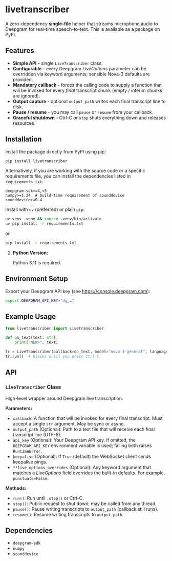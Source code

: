 # livetranscriber

A zero-dependency **single-file** helper that streams microphone audio to Deepgram for real-time speech-to-text. This is available as a package on PyPI.

## Features

*   **Simple API** - single `LiveTranscriber` class.
*   **Configurable** - every Deepgram *LiveOptions* parameter can be overridden via keyword arguments; sensible Nova-3 defaults are provided.
*   **Mandatory callback** - forces the calling code to supply a function that will be invoked for every *final* transcript chunk (empty / interim chunks are ignored).
*   **Output capture** - optional `output_path` writes each final transcript line to disk.
*   **Pause / resume** - you may call `pause` or `resume` from your callback.
*   **Graceful shutdown** - Ctrl-C or `stop` shuts everything down and releases resources.

## Installation

Install the package directly from PyPI using pip:

```bash
pip install livetranscriber
```

Alternatively, if you are working with the source code or a specific requirements file, you can install the dependencies listed in `requirements.txt`:

```
deepgram-sdk>=4,<5
numpy>=1.24  # build-time requirement of sounddevice
sounddevice>=0.4
```

Install with `uv` (preferred) or plain `pip`:

```bash
uv venv .venv && source .venv/bin/activate
uv pip install -r requirements.txt
```
or
```bash
pip install -r requirements.txt
```

2.  **Python Version:**

    Python 3.11 is required.

## Environment Setup

Export your Deepgram API key (see https://console.deepgram.com):

```bash
export DEEPGRAM_API_KEY="dg_…"
```

## Example Usage

```python
from livetranscriber import LiveTranscriber

def on_text(text: str):
    print("NEW>", text)

tr = LiveTranscriber(callback=on_text, model="nova-3-general", language="en-US")
tr.run()  # blocks until you press Ctrl-C
```

## API

### `LiveTranscriber` Class

High-level wrapper around Deepgram live transcription.

**Parameters:**

*   `callback`: A function that will be invoked for every final transcript. Must accept a single `str` argument. May be sync or async.
*   `output_path` (Optional): Path to a text file that will receive each final transcript line (UTF-8).
*   `api_key` (Optional): Your Deepgram API key. If omitted, the `DEEPGRAM_API_KEY` environment variable is used; failing both raises `RuntimeError`.
*   `keepalive` (Optional): If `True` (default) the WebSocket client sends keepalive pings.
*   `**live_options_overrides` (Optional): Any keyword argument that matches a *LiveOptions* field overrides the built-in defaults. For example, `punctuate=False`.

**Methods:**

*   `run()`: Run until `.stop()` or Ctrl-C.
*   `stop()`: Public request to shut down; may be called from any thread.
*   `pause()`: Pause writing transcripts to `output_path` (callback still runs).
*   `resume()`: Resume writing transcripts to `output_path`.

## Dependencies

*   `deepgram-sdk`
*   `numpy`
*   `sounddevice`
